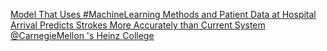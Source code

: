 [Model That Uses #MachineLearning Methods and Patient Data at Hospital Arrival Predicts Strokes More Accurately than Current System   @CarnegieMellon 's Heinz College](https://qi.tc/qi/112901)